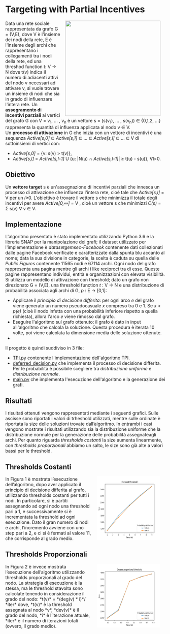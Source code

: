 # Targeting with Partial Incentives
<img src="https://evanemolo.com/assets/images/algorithms/graphs/nodes-edges.png" align="right" Hspace="15" Vspace="0" width=300 height=300
Border="0">
Data una rete sociale rappresentata da grafo G = (V,E), dove V è l'insieme dei nodi
della rete, E è l'insieme degli archi che rappresentano i collegamenti tra i nodi della rete, ed una threshod function t: V → N dove t(v) indica il numero di adiacenti
attivi del nodo v necessari ad attivare v, si vuole trovare un insieme di nodi che sia in grado di influenzare l'intera rete.
Un **assegramento di incentivi parziali** ai vertici del grafo G con V = v<sub>1</sub>, ... , v<sub>n</sub> è un vettore s = (s(v<sub>1</sub>), ... , s(v<sub>n</sub>)) ∈ {0,1,2, ...} rappresenta la quantità di influenza applicata al nodo v ∈ V. <br>
Un **processo di attivazione** in G che inizia con un vettore di incentivi è una sequenza *Active[s,0]* ⊆ *Active[s,1]* ⊆ ...  ⊆ *Active[s,l]* ⊆ ... ⊆ V di sottoinsiemi di vertici con:
* *Active[s,0]* = {v: s(v) > t(v)},
* *Active[s,l]* = *Active[s,l-1]* U {u: |N(u) ∩ *Active[s,l-1]*| ≥ t(u) - s(u)}, ∀l>0.
## Obiettivo
Un **vettore target** s è un'assegnazione di incentivi parziali che innesca un processo di attivazione che influenza l'intera rete, cioè tale che *Active[s,l]* = V per un *l*≥0. L'obiettivo è trovare il vettore s che minimizza il totale degli incentivi per avere *Active[0,∞]* = V , cioè un vettore s che minimizzi *C(s)* = Σ s(v) ∀ v ∈ V.
## Implementazione
L'algoritmo presentato è stato implementato utilizzando Python 3.6 e la libreria SNAP per la manipolazione dei grafi; il dataset utilizzato per l'implementazione è *datasetgemsec-Facebook* contenente dati collezionati dalle pagine Facebook verificate e caratterizzate dalla spunta blu accanto al nome; data la sua divisione in categorie, la scelta è caduta su quella delle *Public Figures* contenente 11565 nodi e 67114 archi.  Ogni nodo del grafo rappresenta una pagina mentre gli archi i like reciproci tra di esse. Queste pagine rappresentano individui, entità e organizzazioni con elevata visibilità.
Si utilizza un modello di attivazione con threshold; dato un grafo non direzionato G = (V,E), una threshold function *t* : V → N e una distribuzione di probabilità associata agli archi di G, *p* : E → [0,1]:
* Applicare il *principio di decisione differita*: per ogni arco *e* del grafo viene generato un numero pseudocasuale *x* compreso tra 0 e 1. Se *x* < *p(e)* (cioè il nodo infetta con una probabilità inferiore rispetto a quella richiesta), allora l'arco *e* viene rimosso dal grafo.
* Eseguire l'algoritmo sul grafo ottenuto: il grafo è dato in input all'algoritmo che calcola la soluzione. Questa procedura è iterata 10 volte, poi viene calcolata la dimensione media delle soluzione ottenute.
* 
Il progetto è quindi suddiviso in 3 file:
* [TPI.py](https://github.com/Peppen/Targeting-with-Partial-Incentives/blob/master/TPI.py) contenente l'implementazione dell'algoritmo TPI.
* [deferred_decision.py](https://github.com/Peppen/Targeting-with-Partial-Incentives/blob/master/deferred_decision.py) che implementa il processo di decisione differita. Per le probabilità è possibile scegliere tra *distribuzione uniforme* e *distribuzione normale*. 
* [main.py](https://github.com/Peppen/Targeting-with-Partial-Incentives/blob/master/main.py) che implementa l'esecuzione dell'algoritmo e la generazione dei grafi.
## Risultati
I risultati ottenuti vengono rappresentati mediante i seguenti grafici. Sulle ascisse sono riportati i valori di trheshold utilizzati, mentre sulle ordinate è riportata la size
delle soluzioni trovate dall’algoritmo. In entrambi i casi vengono mostrate i risultati utilizzando sia la distribuzione uniforme che la distribuzione normale per la generazione delle probabilità assegnateagli archi. Per quanto riguarda *thresholds costanti* la size aumenta linearmente, con *thresholds proporzionali* abbiamo un salto, le size sono già alte a valori bassi per le threshold.

## Thresholds Costanti
<img src="constant_plot.png" align="right" Hspace="15" Vspace="0" width=200 height=200 Border="0">
In Figura 1 è mostrata l’esecuzione dell’algoritmo, dopo aver applicato il principio di decisione differita al grafo, utilizzando thresholds costanti per tutti i nodi. In particolare, si è partiti assegnando ad ogni nodo una threshold pari a 1, e successivamente si è incrementata la threshold ad ogni esecuzione. Dato il gran numero di nodi e archi, l’incremento avviene con uno step pari a 2, e ci si è fermati al valore 11, che corrisponde al grado medio.

## Thresholds Proporzionali
<img src="degree_proportional_plot.png" align="right" Hspace="15" Vspace="0" width=200 height=200 Border="0">
In Figura 2 è invece mostrata l’esecuzione dell’algoritmo utilizzando thresholds proporzionali al grado del nodo. La strategia di esecuzione è la stessa, ma le threshold stavolta sono calcolate tenendo in considerazione il grado del nodo: *t(v)* = *(deg(v) * i)*/ *iter* dove, *t(v)* è la threshold assegnata al nodo *v*, *dev(v)* è il grado del nodo, *i* è l’iterazione attuale, *iter* è il numero di iterazioni totali (ovvero, il grado medio).


